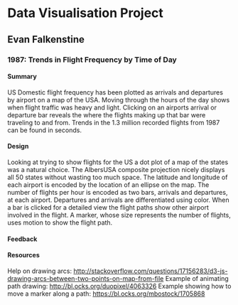 # Data Visualisation Project
## Evan Falkenstine

### 1987: Trends in Flight Frequency by Time of Day

#### Summary
US Domestic flight frequency has been plotted as arrivals and departures by airport on a map of the USA. Moving through the hours of the day shows when flight traffic was heavy and light. Clicking on an airports arrival or departure bar reveals the where the flights making up that bar were traveling to and from. Trends in the 1.3 million recorded flights from 1987 can be found in seconds.

#### Design
Looking at trying to show flights for the US a dot plot of a map of the states was a natural choice. The AlbersUSA composite projection nicely displays all 50 states without wasting too much space. The latitude and longitude of each airport is encoded by the location of an ellipse on the map. The number of flights per hour is encoded as two bars, arrivals and departures, at each airport. Departures and arrivals are differentiated using color. When a bar is clicked for a detailed view the flight paths show other airport involved in the flight. A marker, whose size represents the number of flights, uses motion to show the flight path.
#### Feedback
#### Resources
Help on drawing arcs:
    http://stackoverflow.com/questions/17156283/d3-js-drawing-arcs-between-two-points-on-map-from-file
Example of animating path drawing:
    http://bl.ocks.org/duopixel/4063326
Example showing how to move a marker along a path:
    https://bl.ocks.org/mbostock/1705868